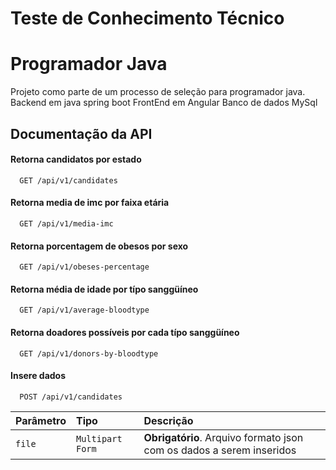 
# Teste de Conhecimento Técnico
# Programador Java

Projeto como parte de um processo de seleção para programador java.
Backend em java spring boot
FrontEnd em Angular
Banco de dados MySql

## Documentação da API

#### Retorna candidatos por estado

```http
  GET /api/v1/candidates
```

#### Retorna media de imc por faixa etária

```http
  GET /api/v1/media-imc
```

#### Retorna porcentagem de obesos por sexo

```http
  GET /api/v1/obeses-percentage
```

#### Retorna média de idade por típo sanggüíneo

```http
  GET /api/v1/average-bloodtype
```

#### Retorna doadores possíveis por cada típo sanggüíneo

```http
  GET /api/v1/donors-by-bloodtype
```

#### Insere dados

```http
  POST /api/v1/candidates
```

| Parâmetro   | Tipo       | Descrição                                   |
| :---------- | :--------- | :------------------------------------------ |
| `file`      | `Multipart Form` | **Obrigatório**. Arquivo formato json com os dados a serem inseridos |



